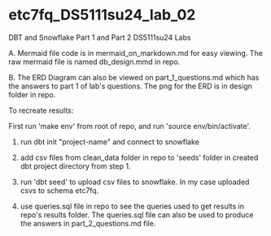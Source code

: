 # etc7fq_DS5111su24_lab_02
DBT and Snowflake Part 1 and Part 2 DS5111su24 Labs

A. Mermaid file code is in mermaid_on_markdown.md for easy viewing. The raw mermaid file is named db_design.mmd in repo. 

B. The ERD Diagram can also be viewed on part_1_questions.md which has the answers to part 1 of lab's questions. 
The png for the ERD is in design folder in repo. 


To recreate results:



First run 'make env' from root of repo, and run 'source env/bin/activate'.



1. run dbt init "project-name" and connect to snowflake

2. add csv files from clean_data folder in repo to 'seeds' folder in created dbt project directory from step 1. 

3. run 'dbt seed' to upload csv files to snowflake. In my case uploaded csvs to schema etc7fq.

4. use queries.sql file in repo to see the queries used to get results in repo's results folder.
The queries.sql file can also be used to produce the answers in part_2_questions.md file. 

